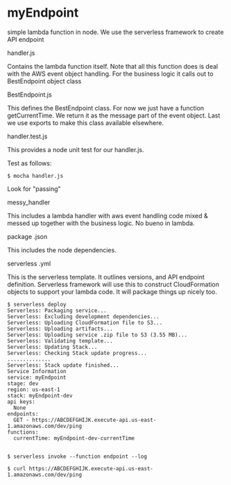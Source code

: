 # myEndpoint
simple lambda function in node.  We use the serverless framework to
create API endpoint

handler.js

Contains the lambda function itself.  Note that all this function 
does is deal with the AWS event object handling.  For the business logic
it calls out to BestEndpoint object class

BestEndpoint.js 

This defines the BestEndpoint class.  For now we just have a function
getCurrentTime.  We return it as the message part of the event object.
Last we use exports to make this class available elsewhere.

handler.test.js

This provides a node unit test for our handler.js.

Test as follows:
```
$ mocha handler.js
```

Look for "passing"

messy_handler

This includes a lambda handler with aws event handling code mixed & 
messed up together with the business logic.  No bueno in lambda.

package .json

This includes the node dependencies.

serverless .yml

This is the serverless template.  It outlines versions, and API 
endpoint definition.  Serverless framework will use this to construct
CloudFormation objects to support your lambda code.  It will package
things up nicely too.

```
$ serverless deploy
Serverless: Packaging service...
Serverless: Excluding development dependencies...
Serverless: Uploading CloudFormation file to S3...
Serverless: Uploading artifacts...
Serverless: Uploading service .zip file to S3 (3.55 MB)...
Serverless: Validating template...
Serverless: Updating Stack...
Serverless: Checking Stack update progress...
..............
Serverless: Stack update finished...
Service Information
service: myEndpoint
stage: dev
region: us-east-1
stack: myEndpoint-dev
api keys:
  None
endpoints:
  GET - https://ABCDEFGHIJK.execute-api.us-east-1.amazonaws.com/dev/ping
functions:
  currentTime: myEndpoint-dev-currentTime


$ serverless invoke --function endpoint --log

$ curl https://ABCDEFGHIJK.execute-api.us-east-1.amazonaws.com/dev/ping
```







